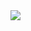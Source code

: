 <img src="file:///C:/Users/mimir/OneDrive/Dokumentumok/GitHub%20Repost/Komponensek/Weboldalk%C3%A9sz%C3%ADt%C3%A9si%20Gyakorl%C3%B3-feladatok/2.3%20A%20te%20megold%C3%A1sod/Blog%20f%C5%91oldal.html">
